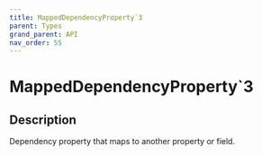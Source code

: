 ```yaml
---
title: MappedDependencyProperty`3
parent: Types
grand_parent: API
nav_order: 55
---
```

# MappedDependencyProperty`3
## Description
Dependency property that maps to another property or field.
